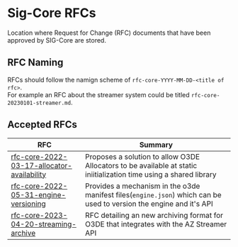 # Sig-Core RFCs

Location where Request for Change (RFC) documents that have been approved by SIG-Core are stored.  

## RFC Naming

RFCs should follow the namign scheme of `rfc-core-YYYY-MM-DD-<title of rfc>`.  
For example an RFC about the streamer system could be titled `rfc-core-20230101-streamer.md`.  

## Accepted RFCs

 RFC |Summary |
|---|---|
|[rfc-core-2022-03-17-allocator-availability](./rfc-core-2022-03-17-allocator-availability.md)| Proposes a solution to allow O3DE Allocators to be available at static iniitialization time using a shared library|
|[rfc-core-2022-05-31-engine-versioning](./rfc-core-2022-05-31-engine-versioning.md)| Provides a mechanism in the o3de manifest files(`engine.json`) which can be used to version the engine and it's API|
|[rfc-core-2023-04-20-streaming-archive](./rfc-core-2023-04-20-streaming-archive.md)| RFC detailing an new archiving format for O3DE that integrates with the AZ Streamer API|
